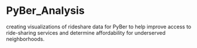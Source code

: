 # PyBer_Analysis
creating visualizations of rideshare data for PyBer to help improve access to ride-sharing services and determine affordability for underserved neighborhoods.
